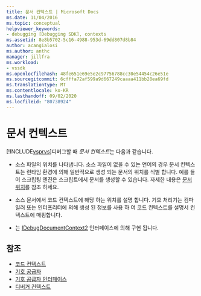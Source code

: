 ```yaml
---
title: 문서 컨텍스트 | Microsoft Docs
ms.date: 11/04/2016
ms.topic: conceptual
helpviewer_keywords:
- debugging [Debugging SDK], contexts
ms.assetid: 8e8b5702-5c16-4988-953d-69dd807d8b84
author: acangialosi
ms.author: anthc
manager: jillfra
ms.workload:
- vssdk
ms.openlocfilehash: 48fe651e69e5e2c97756788cc30e54454c26e51e
ms.sourcegitcommit: 6cfffa72af599a9d667249caaaa411bb28ea69fd
ms.translationtype: MT
ms.contentlocale: ko-KR
ms.lasthandoff: 09/02/2020
ms.locfileid: "80738924"
---
```

# <a name="document-context"></a>문서 컨텍스트
[!INCLUDE[vsprvs](../../code-quality/includes/vsprvs_md.md)]디버그할 때 *문서 컨텍스트*는 다음과 같습니다.

- 소스 파일의 위치를 나타냅니다. 소스 파일이 없을 수 있는 언어의 경우 문서 컨텍스트는 런타임 환경에 의해 일반적으로 생성 되는 문서의 위치를 식별 합니다. 예를 들어 스크립팅 엔진은 스크립트에서 문서를 생성할 수 있습니다. 자세한 내용은 [문서 위치](../../extensibility/debugger/document-position.md)를 참조 하세요.

- 소스 문서에서 코드 컨텍스트에 해당 하는 위치를 설명 합니다. 기호 처리기는 컴파일러 또는 인터프리터에 의해 생성 된 정보를 사용 하 여 코드 컨텍스트를 설명서 컨텍스트에 매핑합니다.

- 는 [IDebugDocumentContext2](../../extensibility/debugger/reference/idebugdocumentcontext2.md) 인터페이스에 의해 구현 됩니다.

## <a name="see-also"></a>참조
- [코드 컨텍스트](../../extensibility/debugger/code-context.md)
- [기호 공급자](../../extensibility/debugger/symbol-provider.md)
- [기호 공급자 인터페이스](../../extensibility/debugger/reference/symbol-provider-interfaces.md)
- [디버거 컨텍스트](../../extensibility/debugger/debugger-contexts.md)
